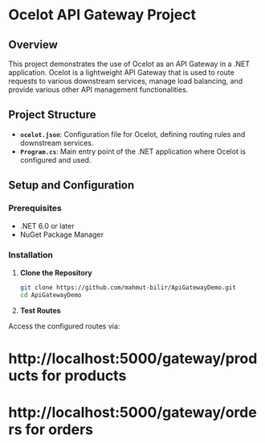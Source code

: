 # Ocelot API Gateway Project

## Overview

This project demonstrates the use of Ocelot as an API Gateway in a .NET application. Ocelot is a lightweight API Gateway that is used to route requests to various downstream services, manage load balancing, and provide various other API management functionalities.

## Project Structure

- **`ocelot.json`**: Configuration file for Ocelot, defining routing rules and downstream services.
- **`Program.cs`**: Main entry point of the .NET application where Ocelot is configured and used.

## Setup and Configuration

### Prerequisites

- .NET 6.0 or later
- NuGet Package Manager

### Installation

1. **Clone the Repository**

   ```bash
   git clone https://github.com/mahmut-bilir/ApiGatewayDemo.git
   cd ApiGatewayDemo

 2. **Test Routes**

Access the configured routes via:

# http://localhost:5000/gateway/products for products
# http://localhost:5000/gateway/orders for orders

